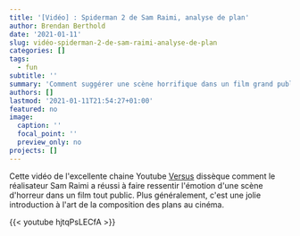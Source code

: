 ```yaml
---
title: '[Vidéo] : Spiderman 2 de Sam Raimi, analyse de plan'
author: Brendan Berthold
date: '2021-01-11'
slug: vidéo-spiderman-2-de-sam-raimi-analyse-de-plan
categories: []
tags:
  - fun
subtitle: ''
summary: 'Comment suggérer une scène horrifique dans un film grand public?'
authors: []
lastmod: '2021-01-11T21:54:27+01:00'
featured: no
image:
  caption: ''
  focal_point: ''
  preview_only: no
projects: []
---
```




Cette vidéo de l'excellente chaine Youtube [Versus](https://www.youtube.com/channel/UCQZNBeNyF5dopi8mtJG2eEg) dissèque comment le réalisateur Sam Raimi a réussi à faire ressentir l'émotion d'une scène d'horreur dans un film tout public. Plus généralement, c'est une jolie introduction à l'art de la composition des plans au cinéma.

{{< youtube hjtqPsLECfA >}}
